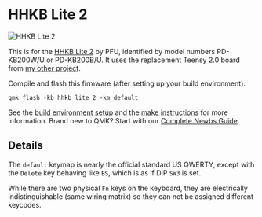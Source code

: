 # HHKB Lite 2

![HHKB Lite 2](https://deskthority.net/wiki/images/e/ed/HHKB_Lite_2.jpg)

This is for the [HHKB Lite 2](https://deskthority.net/wiki/HHKB_Lite)
by PFU, identified by model numbers PD-KB200W/U or PD-KB200B/U. It
uses the replacement Teensy 2.0 board from [my other
project](https://github.com/thirteen37/HHKB-Lite-2-Teensy).

Compile and flash this firmware (after setting up your build environment):

    qmk flash -kb hhkb_lite_2 -km default

See the [build environment setup](https://docs.qmk.fm/#/getting_started_build_tools) and the [make instructions](https://docs.qmk.fm/#/getting_started_make_guide) for more information. Brand new to QMK? Start with our [Complete Newbs Guide](https://docs.qmk.fm/#/newbs).

## Details

The `default` keymap is nearly the official standard US QWERTY, except
with the `Delete` key behaving like `BS`, which is as if DIP `SW3` is
set.

While there are two physical `Fn` keys on the keyboard, they are
electrically indistinguishable (same wiring matrix) so they can not be
assigned different keycodes.
